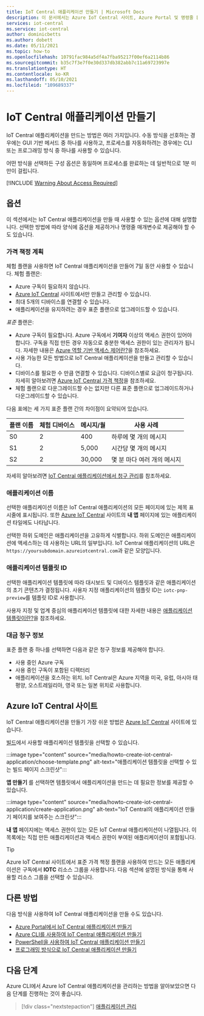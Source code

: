 ```yaml
---
title: IoT Central 애플리케이션 만들기 | Microsoft Docs
description: 이 문서에서는 Azure IoT Central 사이트, Azure Portal 및 명령줄 환경 등에서 IoT Central 애플리케이션을 만드는 옵션을 설명합니다.
services: iot-central
ms.service: iot-central
author: dominicbetts
ms.author: dobett
ms.date: 05/11/2021
ms.topic: how-to
ms.openlocfilehash: 10791fac984a5df4a7fba95217f00ef6a2114b86
ms.sourcegitcommit: b35c7f3e7f0e30d337db382abb7c11a69723997e
ms.translationtype: HT
ms.contentlocale: ko-KR
ms.lasthandoff: 05/10/2021
ms.locfileid: "109689337"
---
```

# <a name="create-an-iot-central-application"></a>IoT Central 애플리케이션 만들기

IoT Central 애플리케이션을 만드는 방법은 여러 가지입니다. 수동 방식을 선호하는 경우에는 GUI 기반 메서드 중 하나를 사용하고, 프로세스를 자동화하려는 경우에는 CLI 또는 프로그래밍 방식 중 하나를 사용할 수 있습니다.

어떤 방식을 선택하든 구성 옵션은 동일하며 프로세스를 완료하는 데 일반적으로 1분 미만이 걸립니다.

[!INCLUDE [Warning About Access Required](../../../includes/iot-central-warning-contribitorrequireaccess.md)]

## <a name="options"></a>옵션

이 섹션에서는 IoT Central 애플리케이션을 만들 때 사용할 수 있는 옵션에 대해 설명합니다. 선택한 방법에 따라 양식에 옵션을 제공하거나 명령줄 매개변수로 제공해야 할 수도 있습니다.

### <a name="pricing-plans"></a>가격 책정 계획

체험 플랜을 사용하면 IoT Central 애플리케이션을 만들어 7일 동안 사용할 수 있습니다. 체험 플랜은:

- Azure 구독이 필요하지 않습니다.
- [Azure IoT Central](https://aka.ms/iotcentral) 사이트에서만 만들고 관리할 수 있습니다.
- 최대 5개의 디바이스를 연결할 수 있습니다.
- 애플리케이션을 유지하려는 경우 표준 플랜으로 업그레이드할 수 있습니다.

*표준* 플랜은:

- Azure 구독이 필요합니다. Azure 구독에서 **기여자** 이상의 액세스 권한이 있어야 합니다. 구독을 직접 만든 경우 자동으로 충분한 액세스 권한이 있는 관리자가 됩니다. 자세한 내용은 [Azure 역할 기반 액세스 제어란?](../../role-based-access-control/overview.md)을 참조하세요.
- 사용 가능한 모든 방법으로 IoT Central 애플리케이션을 만들고 관리할 수 있습니다.
- 디바이스를 필요한 수 만큼 연결할 수 있습니다. 디바이스별로 요금이 청구됩니다. 자세히 알아보려면 [Azure IoT Central 가격 책정](/pricing/details/iot-central/)을 참조하세요.
- 체험 플랜으로 다운그레이드할 수는 없지만 다른 표준 플랜으로 업그레이드하거나 다운그레이드할 수 있습니다.

다음 표에는 세 가지 표준 플랜 간의 차이점이 요약되어 있습니다.

| 플랜 이름 | 체험 디바이스 | 메시지/월 | 사용 사례 |
| --------- | ------------ | -------------- | -------- |
| S0        | 2            | 400            | 하루에 몇 개의 메시지 |
| S1        | 2            | 5,000          | 시간당 몇 개의 메시지 |
| S2        | 2            | 30,000         | 몇 분 마다 여러 개의 메시지 |

자세히 알아보려면 [IoT Central 애플리케이션에서 청구 관리](howto-view-bill.md)를 참조하세요.

### <a name="application-name"></a>애플리케이션 이름

선택한 애플리케이션 이름은 IoT Central 애플리케이션의 모든 페이지에 있는 제목 표시줄에 표시됩니다. 또한 [Azure IoT Central](https://aka.ms/iotcentral) 사이트의 **내 앱** 페이지에 있는 애플리케이션 타일에도 나타납니다.

선택한 하위 도메인은 애플리케이션을 고유하게 식별합니다. 하위 도메인은 애플리케이션에 액세스하는 데 사용하는 URL의 일부입니다. IoT Central 애플리케이션의 URL은 `https://yoursubdomain.azureiotcentral.com`과 같은 모양입니다.

### <a name="application-template-id"></a>애플리케이션 템플릿 ID

선택한 애플리케이션 템플릿에 따라 대시보드 및 디바이스 템플릿과 같은 애플리케이션의 초기 콘텐츠가 결정됩니다. 사용자 지정 애플리케이션의 템플릿 ID는 `iotc-pnp-preview`를 템플릿 ID로 사용합니다.

사용자 지정 및 업계 중심의 애플리케이션 템플릿에 대한 자세한 내용은 [애플리케이션 템플릿이란?](concepts-app-templates.md)을 참조하세요.

### <a name="billing-information"></a>대금 청구 정보

표준 플랜 중 하나를 선택하면 다음과 같은 청구 정보를 제공해야 합니다.

- 사용 중인 Azure 구독
- 사용 중인 구독이 포함된 디렉터리
- 애플리케이션을 호스하는 위치. IoT Central은 Azure 지역을 미국, 유럽, 아시아 태평양, 오스트레일리아, 영국 또는 일본 위치로 사용합니다.

## <a name="azure-iot-central-site"></a>Azure IoT Central 사이트

IoT Central 애플리케이션을 만들기 가장 쉬운 방법은 [Azure IoT Central](https://aka.ms/iotcentral) 사이트에 있습니다.

[빌드](https://apps.azureiotcentral.com/build)에서 사용할 애플리케이션 템플릿을 선택할 수 있습니다.

:::image type="content" source="media/howto-create-iot-central-application/choose-template.png" alt-text="애플리케이션 템플릿을 선택할 수 있는 빌드 페이지 스크린샷":::

**앱 만들기** 를 선택하면 템플릿에서 애플리케이션을 만드는 데 필요한 정보를 제공할 수 있습니다.

:::image type="content" source="media/howto-create-iot-central-application/create-application.png" alt-text="IoT Central의 애플리케이션 만들기 페이지를 보여주는 스크린샷":::

**내 앱** 페이지에는 액세스 권한이 있는 모든 IoT Central 애플리케이션이 나열됩니다. 이 목록에는 직접 만든 애플리케이션과 액세스 권한이 부여된 애플리케이션이 포함됩니다.

> [!TIP]
> Azure IoT Central 사이트에서 표준 가격 책정 플랜을 사용하여 만드는 모든 애플리케이션은 구독에서 **IOTC** 리소스 그룹을 사용합니다. 다음 섹션에 설명된 방식을 통해 사용할 리소스 그룹을 선택할 수 있습니다.

## <a name="other-approaches"></a>다른 방법

다음 방식을 사용하여 IoT Central 애플리케이션을 만들 수도 있습니다.

- [Azure Portal에서 IoT Central 애플리케이션 만들기](howto-manage-iot-central-from-portal.md#create-iot-central-applications)
- [Azure CLI를 사용하여 IoT Central 애플리케이션 만들기](howto-manage-iot-central-from-cli.md#create-an-application)
- [PowerShell을 사용하여 IoT Central 애플리케이션 만들기](howto-manage-iot-central-from-powershell.md#create-an-application)
- [프로그래밍 방식으로 IoT Central 애플리케이션 만들기](howto-manage-iot-central-programmatically.md)

## <a name="next-steps"></a>다음 단계

Azure CLI에서 Azure IoT Central 애플리케이션을 관리하는 방법을 알아보았으면 다음 단계를 진행하는 것이 좋습니다.

> [!div class="nextstepaction"]
> [애플리케이션 관리](howto-administer.md)
